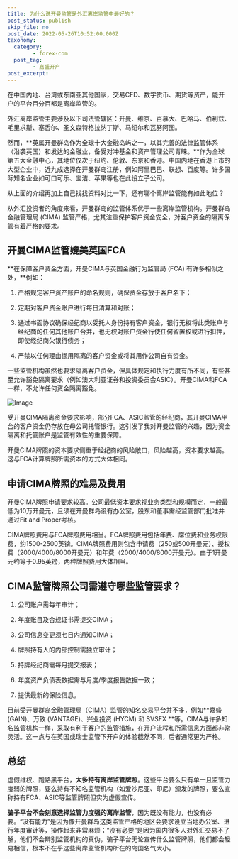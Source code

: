 ```yaml
---
title: 为什么说开曼监管是外汇离岸监管中最好的？
post_status: publish
skip_file: no
post_date: 2022-05-26T10:52:00.000Z
taxonomy:
  category:
        - forex-com
  post_tag:
        - 嘉盛开户
post_excerpt: 
---
```

在中国内地、台湾或东南亚其他国家，交易CFD、数字货币、期货等资产，能开户的平台百分百都是离岸监管的。

外汇离岸监管主要涉及以下司法管辖区：开曼、维京、百慕大、巴哈马、伯利兹、毛里求斯、塞舌尔、圣文森特格拉纳丁斯、马绍尔和瓦努阿图。

然而，**英属开曼群岛作为全球十大金融岛屿之一，以其完善的法律监管体系（沿袭英国）和发达的金融业，备受对冲基金和资产管理公司青睐。**作为全球第五大金融中心，其地位仅次于纽约、伦敦、东京和香港。中国内地在香港上市的大型企业中，近九成选择在开曼群岛注册，例如阿里巴巴、联想、百度等。许多国际知名企业如可口可乐、宝洁、苹果等也在此设立子公司。

从上面的介绍再加上自己找找资料对比一下，还有哪个离岸监管能有如此地位？

从外汇投资者的角度来看，开曼群岛的监管体系优于一些离岸监管机构。开曼群岛金融管理局 (CIMA) 监管严格，尤其注重保护客户资金安全，对客户资金的隔离保管有着严格的要求。

## 开曼CIMA监管媲美英国FCA

**在保障客户资金方面，开曼CIMA与英国金融行为监管局 (FCA) 有许多相似之处，**例如：

1. 严格规定客户资产账户的命名规则，确保资金存放于客户名下；

1. 定期对客户资金账户进行每日清算和对账；

1. 通过书面协议确保经纪商以受托人身份持有客户资金，银行无权将此类账户与经纪商的任何其他账户合并，也无权对账户资金行使任何留置权或进行扣押，即使经纪商欠银行债务；

1. 严禁以任何理由挪用隔离的客户资金或将其用作公司自有资金。

一些监管机构虽然也要求隔离客户资金，但具体规定和执行力度有所不同，有些甚至允许豁免隔离要求（例如澳大利亚证券和投资委员会ASIC）。开曼CIMA和FCA一样，不允许任何资金隔离豁免。

![Image](https://prod-files-secure.s3.us-west-2.amazonaws.com/39ed1227-6d7d-4570-be36-9ccd4a2c4241/bd849744-3fcb-4a37-8312-357962c8f065/image.png?X-Amz-Algorithm=AWS4-HMAC-SHA256&X-Amz-Content-Sha256=UNSIGNED-PAYLOAD&X-Amz-Credential=ASIAZI2LB466XUZRJF4H%2F20251017%2Fus-west-2%2Fs3%2Faws4_request&X-Amz-Date=20251017T161323Z&X-Amz-Expires=3600&X-Amz-Security-Token=IQoJb3JpZ2luX2VjEP7%2F%2F%2F%2F%2F%2F%2F%2F%2F%2FwEaCXVzLXdlc3QtMiJIMEYCIQDxzcMAJkCoHMhVuv3X6%2F68u2kV%2B3PNJ4iDvrKKgMTeGgIhAJFSDtFBWGb2%2BNn8tIi52gfYS%2FJH5S2Zr%2B1FeXpgqniMKogECKb%2F%2F%2F%2F%2F%2F%2F%2F%2F%2FwEQABoMNjM3NDIzMTgzODA1IgyAiqW4tkSrDAd8dVAq3APUDloxB8pikA6%2BRy5NuLsdVj6EnH5n%2B0YLQihbye8QOenHO5zyMiAZTlKnMijGzHPw%2BrsrnT8ZYjH%2BwWSaQhEcrZUm2sBZYlAvdi3EZnRiKJXaEOg5Hm8nZOIGDO0eJOolNKeVPx00%2BvJ2tmJFXzE5HPG5qS6PPxK6C1DH%2FEw6RFkapRK%2F93tV4hTCRrQ6Zhir8pBSozCek0%2FHPhVG3dtwyBMtU3ewHwyq7w3%2BcV3sPr7BfCiibgJt6AjsgYUZlAikpguOTeWYO1G2B0J2p4YaI1s3xD%2B3bOJFbRsCCOFM8d8gAVcJbDBAwMstB8cwT8w2p2uq6p2dEs%2Fu%2Fi%2FDOqR3pzZT8XOvuRZTQcEuXoAhwPliZQLQL62mDrPu6ZKPeamOOmBTh0dCGL%2FyJeu8VyA8tccyLj7vUXsR%2FDVH2N02bbJkJTWhHYxhL7BTXmqFnjDnQhq11HTr4atp6DTAWkSqZNb0JuAETL7sMQd31WwHP2K%2BtwEfUnHOfPf%2FZKjKuWLR4gzpqqx3FOFnFZEJuNwMSHaEQU145yNmvb3M49LgmpiYRWb7TjfkbiL2mcmyHwyYUesKQbFGl0NegZ9ImAJatRYLPVUCJHp22fZLE5OZJmFJ%2BMjCggzfkUWb%2FzC3hMnHBjqkAXzVK04EWQR0mqjYoOIrBfGR6H9N0s%2B2kMtNSfYAyCohJ8J7ZIwNbyEFEpirCUSK2pDWt6p%2BcCBq%2Fw964vbviAykSIulGvESeIJBloZ7B63cruYP3ZwYh5JzoM9m2iyDbXb45VYyNU8tAAuT13JyoBqikj2nxx%2BgcRE2umn5ME0PoGzmV0Q%2F2FeDd6VzFSuUY9g9rnBREcxT%2Bw4kLKMtjlDNB64j&X-Amz-Signature=aa337ad333f62cd4befdc2199620abeba7bc1417ead23b0bd3588687f0f2032b&X-Amz-SignedHeaders=host&x-amz-checksum-mode=ENABLED&x-id=GetObject)

受开曼CIMA隔离资金要求影响，部分FCA、ASIC监管的经纪商，其开曼CIMA平台的客户资金仍存放在母公司托管银行。这引发了我对开曼监管的兴趣，因为资金隔离和托管账户是监管有效性的重要保障。

开曼CIMA牌照的资本要求侧重于经纪商的风险敞口，风险越高，资本要求越高。这与FCA计算牌照所需资本的方式大体相同。

## **申请CIMA牌照的难易及费用**

开曼CIMA牌照申请要求较高。公司最低资本要求视业务类型和规模而定，一般最低为10万开曼元，且须在开曼群岛设有办公室，股东和董事需经监管部门批准并通过Fit and Proper考核。

CIMA牌照费用与FCA牌照费用相当。FCA牌照费用包括年费、席位费和业务权限费，约1500-2500英镑。CIMA牌照费用则包含申请费（250或500开曼元）、授权费（2000/4000/8000开曼元）和年费（2000/4000/8000开曼元）。由于1开曼元约等于0.95英镑，两种牌照费用大体相当。

## CIMA监管牌照公司需遵守哪些监管要求？

1. 公司账户需每年审计；

1. 年度账目及合规证书需提交CIMA；

1. 公司信息变更须七日内通知CIMA；

1. 牌照持有人的内部控制需独立审计；

1. 持牌经纪商需每月提交报表；

1. 年度资产负债表数据需与月度/季度报告数据一致；

1. 提供最新的保险信息。

目前受开曼群岛金融管理局（CIMA）监管的知名交易平台并不多，例如**嘉盛 (GAIN)、万致 (VANTAGE)、兴业投资 (HYCM) 和 SVSFX **等。CIMA与许多知名监管机构一样，采取有利于客户的监管措施，在开户流程和所需信息方面都非常灵活。这一点与在英国或瑞士监管下开户的体验截然不同，后者通常更为严格。

## 总结

虚假维权、跑路黑平台，**大多持有离岸监管牌照**。这些平台要么只有单一且监管力度弱的牌照，要么持有不知名监管机构（如爱沙尼亚、印尼）颁发的牌照，要么宣称持有FCA、ASIC等监管牌照但实为虚假宣传。

**骗子平台不会刻意选择监管力度强的离岸监管**，因为既没有能力，也没有必要。“没有能力”是因为像开曼群岛这类监管严格的地区会要求设立当地办公室、进行年度审计等，操作起来非常麻烦；“没有必要”是因为国内很多人对外汇交易不了解，他们不会辨别监管机构的真伪，骗子平台无论宣传什么监管牌照，他们都会轻易相信，根本不在乎这些离岸监管机构所在的岛国名气大小。